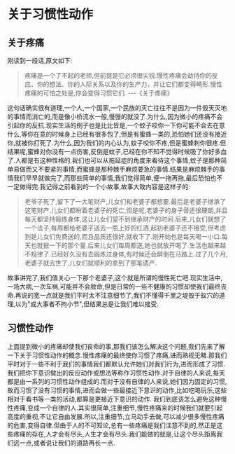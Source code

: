 # 关于习惯性动作

## 关于疼痛

刚读到一段话,原文如下:
>疼痛是一个了不起的老师,但前提是它必须很尖锐.慢性疼痛会劫持你的反应、你的想法、你的人际关系以及你的生产力，并让它们都变得畸形.慢性疼痛的可怕之处是,你会变得习惯它们.    ---《关于疼痛》

这句话确实很有道理,一个人,一个国家,一个民族的灭亡往往不是因为一件毁天灭地的事情而消亡的,而是像小桥流水一般,慢慢的就没了.为什么,因为微小的疼痛不会引起你的反抗.现实生活的例子也是比比皆是,一个蚊子咬你一下你可能不会去在意什么,等你在意的时候身上已经有很多包了,但是有蜜蜂一类的,恐怕她们还没有接近你,就被你打死了.为什么,因为我们的内心认为,蚊子咬你不疼,但是蜜蜂刺你很疼.但结果呢,蜜蜂对你没有一点伤害,反倒是蚊子,已经在你不知不觉得时候吸了你好多血了.人都是有这种性格的.我们也可以从拖延症的角度来看待这个事情,蚊子是那种简单易做而又不要紧的事情,而蜜蜂是那种棘手麻烦要急的事情.结果是麻烦棘手的事情我们早早就做完了,而那些简单的事情,我们觉得简单,便一拖再拖,最后恐怕也不一定做得完.我记得之前看到的一个小故事,故事大致内容是这样子的:
>老爷子死了,留下了一大笔财产,儿女们和老婆子都想要.最后是老婆子继承了这笔财产.儿女们都盼着老婆子的死亡,但是呢,老婆子的身子骨还很硬朗,并且每天都坚持锻炼身体,这让儿女们望不到继承财产的时间.后来,儿女们就想了一个法子,每周都给老婆子送去一瓶上好的红酒,起初老婆子还不接受,但考虑到是儿女们免费送的,而且品质还很好,就收下了.刚开始也是每天喝一小口.每天也就抿一下的那个量.后来儿女们每周都送,她也就放开喝了.生活也越来越不规律了.已经好久没有去锻炼过身体,有时候还会醉倒在马路上.过了几个月,老婆子就去世了,儿女们就顺利的拿到了那笔遗产.

故事讲完了,我们值关心一下那个老婆子,这个就是所谓的慢性死亡吧.现实生活中,一场大病,一次车祸,可能并不会致命,但是日常的一些不健康的习惯却使我们最终丧命.再说的宽一点就是我们平时太不注意细节了,我们不懂得千里之堤毁于蚁穴的道理,以为"成大事者不拘小节",但结果总是让我们难以接受.

## 习惯性动作

上面提到微小的疼痛却使我们丧命的事,那我们该怎么解决这个问题,我们先来了解一下关于习惯性动作的概念.慢性疼痛的最终使你习惯了疼痛,进而熟视无睹.那我们平时对于一些不利于我们的事情我们都默认允许她们对我们行为,进而形成了习惯.我们把你下意识做出的反应动作或想法等称作习惯性动作.对于自律的人来说,每天都是由一系列的习惯性动作组成的.而对于没有自律的人来说,她们因为固定的习惯,故而习惯了没有习惯的事情,进而会做一些最接近下意识的动作,比如吃喝玩乐,这些相对于看书等一类的活动,都算是更接近下意识的动作.
我们到底该怎么避免这种慢性疼痛,变成一个自律的人.其实很简单,注重细节,慢性疼痛来的时候我们就要引起高度的重视,不让它自由发展.所以,注重细节,立马动手去做,可以减少很多慢性疼痛的危害,变得自律.但由于人的不可知论,总有一些疼痛是我们注意不到的,然正是这些疼痛的存在,人才会有尽头,人生才会有尽头.我们能做的就是,让这个尽头距离我们远一点,或者说让我们的道路再长一点.